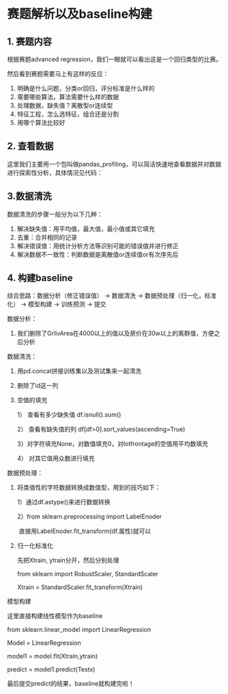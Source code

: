 # 赛题解析以及baseline构建

## 1. 赛题内容

根据赛题advanced regression，我们一眼就可以看出这是一个回归类型的比赛。

然后看到赛题需要马上有这样的反应：

1. 明确是什么问题，分类or回归，评分标准是什么样的
2. 需要哪些算法，算法需要什么样的数据
3. 处理数据，缺失值？离散型or连续型
4. 特征工程，怎么选特征，组合还是分割
5. 用哪个算法比较好

## 2. 查看数据

这里我们主要用一个包叫做pandas_profiling，可以简洁快速地查看数据并对数据进行探索性分析，具体情况见代码：

## 3.数据清洗

数据清洗的步骤一般分为以下几种：

1. 解决缺失值：用平均值，最大值，最小值或其它填充
2. 去重：合并相同的记录
3. 解决错误值：用统计分析方法等识别可能的错误值并进行修正
4. 解决数据不一致性：判断数据是离散值or连续值or有次序先后

## 4. 构建baseline

综合思路：数据分析（修正错误值） -> 数据清洗 -> 数据预处理（归一化，标准化） -> 模型构建 -> 训练预测 -> 提交

数据分析：

1. 我们删除了GrlivArea在4000以上的值以及房价在30w以上的离群值，方便之后分析

数据清洗：

1. 用pd.concat拼接训练集以及测试集来一起清洗

2. 删除了id这一列

3. 空值的填充

   1） 查看有多少缺失值 df.isnull().sum()

   2） 查看有缺失值的列 df[df>0].sort_values(ascending=True)

   3）对字符填充None，对数值填充0，对lotfrontage的空值用平均数填充

   4） 对其它值用众数进行填充

数据预处理：

1. 将类值性的字符数据转换成数值型，用到的技巧如下：

   1）通过df.astype()来进行数据转换

   2）from sklearn.preprocessing import LabelEnoder

   ​	直接用LabelEnoder.fit_transform(df.属性)就可以

2. 归一化标准化

   先把Xtrain, ytrain分开，然后分别处理

   from sklearn import RobustScaler, StandardScaler

   Xtrain = StandardScaler.fit_transform(Xtrain)

模型构建

这里直接构建线性模型作为baseline

from sklearn.linear_model import LinearRegression

Model = LinearRegression

model1 = model.fit(Xtrain,ytrain)

predict = model1.predict(Testx)

最后提交predict的结果，baseline就构建完啦！

